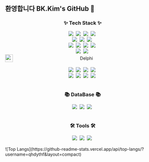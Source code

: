 ## 환영합니다 BK.Kim's GitHub 👋

<h3 align="center">✨ Tech Stack ✨</h3>
<div align="center">
  <img src="https://img.shields.io/badge/react-20232a.svg?style=for-the-badge&logo=react&logoColor=61DAFB" />&nbsp
  <img src="https://img.shields.io/badge/React_Router-CA4245?style=for-the-badge&logo=react-router&logoColor=white" />&nbsp
  <img src="https://img.shields.io/badge/-AntDesign-%230170FE?style=for-the-badge&logo=ant-design&logoColor=white" />&nbsp
  <img src="https://img.shields.io/badge/typescript-%23007ACC.svg?style=for-the-badge&logo=typescript&logoColor=white" />&nbsp
</div>
<div align="center">
  <img src="https://img.shields.io/badge/vuejs-%2335495e.svg?style=for-the-badge&logo=vuedotjs&logoColor=%234FC08D" />&nbsp
  <img src="https://img.shields.io/badge/javascript-F7DF1E.svg?style=for-the-badge&logo=javascript&logoColor=20232a" />&nbsp
  <img src="https://img.shields.io/badge/tailwindcss-%2338B2AC.svg?style=for-the-badge&logo=tailwind-css&logoColor=white" />&nbsp
</div>  
<div align="center">  
  <img src="https://img.shields.io/badge/node.js-6DA55F?style=for-the-badge&logo=node.js&logoColor=white" />&nbsp
  <img src="https://img.shields.io/badge/Socket.io-black?style=for-the-badge&logo=socket.io&badgeColor=010101" />&nbsp
  <img src="https://img.shields.io/badge/vite-%23646CFF.svg?style=for-the-badge&logo=vite&logoColor=white" />&nbsp
  <img src="https://img.shields.io/badge/NPM-%23CB3837.svg?style=for-the-badge&logo=npm&logoColor=white" />&nbsp
</div>
<div align="center">
  <img src="https://img.shields.io/badge/java-%23ED8B00.svg?style=for-the-badge&logo=openjdk&logoColor=white" />&nbsp
  <img src="https://img.shields.io/badge/spring-%236DB33F.svg?style=for-the-badge&logo=spring&logoColor=white" />&nbsp
  <div style="display:flex;">
    <img height="25" width="25" src="https://unpkg.com/simple-icons@v13/icons/delphi.svg" />
    <div style="margin: auto;">Delphi</div>
  </div>
  &nbsp
</div>
<div align="center">
  <img src="https://img.shields.io/badge/swift-F54A2A?style=for-the-badge&logo=swift&logoColor=white" />&nbsp  
  <img src="https://img.shields.io/badge/gitlab%20ci-%23181717.svg?style=for-the-badge&logo=gitlab&logoColor=white" />&nbsp
  <img src="https://img.shields.io/badge/git-%23F05033.svg?style=for-the-badge&logo=git&logoColor=white" />&nbsp
  <img src="https://img.shields.io/badge/gitlab-%23181717.svg?style=for-the-badge&logo=gitlab&logoColor=white" />&nbsp
</div>
<div align="center">
  <img src="https://img.shields.io/badge/nginx-%23009639.svg?style=for-the-badge&logo=nginx&logoColor=white" />&nbsp
  <img src="https://img.shields.io/badge/apache%20tomcat-%23F8DC75.svg?style=for-the-badge&logo=apache-tomcat&logoColor=black" />&nbsp
  <img src="https://img.shields.io/badge/azure-%230072C6.svg?style=for-the-badge&logo=microsoftazure&logoColor=white" />&nbsp
  <img src="https://img.shields.io/badge/GoogleCloud-%234285F4.svg?style=for-the-badge&logo=google-cloud&logoColor=white" />&nbsp
</div>
<br>
<h3 align="center">📚 DataBase 📚</h3>
<div align="center">
  <img src="https://img.shields.io/badge/Oracle-F80000?style=for-the-badge&logo=oracle&logoColor=white" />&nbsp
  <img src="https://img.shields.io/badge/MariaDB-003545?style=for-the-badge&logo=mariadb&logoColor=white" />&nbsp
  <img src="https://img.shields.io/badge/Microsoft%20SQL%20Server-CC2927?style=for-the-badge&logo=microsoft%20sql%20server&logoColor=white" />&nbsp
</div>
<br>
<h3 align="center">🛠 Tools 🛠</h3>
<div align="center">
  <img src="https://img.shields.io/badge/IntelliJIDEA-000000.svg?style=for-the-badge&logo=intellij-idea&logoColor=white" />&nbsp
  <img src="https://img.shields.io/badge/Visual%20Studio%20Code-0078d7.svg?style=for-the-badge&logo=visual-studio-code&logoColor=white" />&nbsp
  <img src="https://img.shields.io/badge/Delphi_RAD_Studio-B22222?style=for-the-badge&logo=delphi&logoColor=white" />&nbsp
</div>
<br>
![Top Langs](https://github-readme-stats.vercel.app/api/top-langs/?username=qhdythf&layout=compact)
